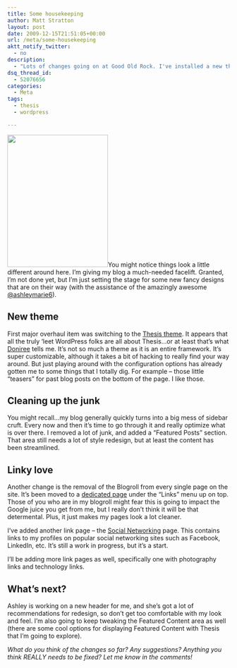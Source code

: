 ```yaml
---
title: Some housekeeping
author: Matt Stratton
layout: post
date: 2009-12-15T21:51:05+00:00
url: /meta/some-housekeeping
aktt_notify_twitter:
  - no
description:
  - "Lots of changes going on at Good Old Rock. I've installed a new theme and streamlined the content."
dsq_thread_id:
  - 52076656
categories:
  - Meta
tags:
  - thesis
  - wordpress

---
```

[<img class="alignright" title="Housekeeping" src="https://farm4.static.flickr.com/3140/2580879201_f33871ba2b.jpg" alt="" width="228" height="300" />][1]You might notice things look a little different around here. I&#8217;m giving my blog a much-needed facelift. Granted, I&#8217;m not done yet, but I&#8217;m just setting the stage for some new fancy designs that are on their way (with the assistance of the amazingly awesome <a href="https://twitter.com/ashleymarie6" target="_blank">@ashleymarie6</a>).

## New theme

First major overhaul item was switching to the <a href="https://diythemes.com/" target="_blank">Thesis theme</a>. It appears that all the truly &#8216;leet WordPress folks are all about Thesis&#8230;or at least that&#8217;s what <a href="https://doniree.com" target="_blank">Doniree</a> tells me. It&#8217;s not so much a theme as it is an entire framework. It&#8217;s super customizable, although it takes a bit of hacking to really find your way around. But just playing around with the configuration options has already gotten me to some things that I totally dig. For example &#8211; those little &#8220;teasers&#8221; for past blog posts on the bottom of the page. I like those.

## Cleaning up the junk

You might recall&#8230;my blog generally quickly turns into a big mess of sidebar cruft. Every now and then it&#8217;s time to go through it and really optimize what is over there. I removed a lot of junk, and added a &#8220;Featured Posts&#8221; section. That area still needs a lot of style redesign, but at least the content has been streamlined.

## Linky love

Another change is the removal of the Blogroll from every single page on the site. It&#8217;s been moved to a <a href="/links/blogroll" target="_self">dedicated page</a> under the &#8220;Links&#8221; menu up on top. Those of you who are in my blogroll might fear this is going to impact the Google juice you get from me, but I really don&#8217;t think it will be that determental. Plus, it just makes my pages look a lot cleaner.

I&#8217;ve added another link page &#8211; the <a href="/links/social-networking" target="_self">Social Networking</a> page. This contains links to my profiles on popular social networking sites such as Facebook, LinkedIn, etc. It&#8217;s still a work in progress, but it&#8217;s a start.

I&#8217;ll be adding more link pages as well, specifically one with photography links and technology links.

## What&#8217;s next?

Ashley is working on a new header for me, and she&#8217;s got a lot of recommendations for redesign, so don&#8217;t get too comfortable with my look and feel. I&#8217;m also going to keep tweaking the Featured Content area as well (there are some cool options for displaying Featured Content with Thesis that I&#8217;m going to explore).

_What do you think of the changes so far? Any suggestions? Anything you think REALLY needs to be fixed? Let me know in the comments!_

 [1]: https://www.flickr.com/photos/wererabbit/2580879201/